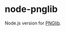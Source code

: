 # node-pnglib

Node.js version for [PNGlib](http://www.xarg.org/2010/03/generate-client-side-png-files-using-javascript/).

